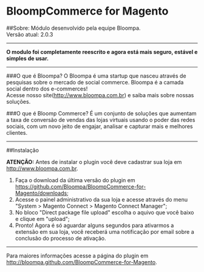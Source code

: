 BloompCommerce for Magento
===========================

##Sobre:
Módulo desenvolvido pela equipe Bloompa.  
Versão atual: 2.0.3
***
**O modulo foi completamente reescrito e agora está mais seguro, estável e simples de usar.**
***

###O que é Bloompa?
O Bloompa é uma startup que nasceu através de pesquisas sobre o mercado de social commerce. Bloompa é a camada social dentro dos e-commerces!  
Acesse nosso site(<http://www.bloompa.com.br>) e saiba mais sobre nossas soluções.

###O que é Bloomp Commerce?
É um conjunto de soluções que aumentam a taxa de conversão de vendas das lojas virtuais usando o poder das redes sociais, com um novo jeito de engajar, analisar e capturar mais e melhores clientes.

***   

##Instalação  

**ATENÇÃO:** Antes de instalar o plugin você deve cadastrar sua loja em <http://www.bloompa.com.br>.  

1. Faça o download da última versão do plugin em <https://github.com/Bloompa/BloompCommerce-for-Magento/downloads>;
2. Acesse o painel administrativo da sua loja e acesse através do menu "System > Magento Connect > Magento Connect Manager";
3. No bloco "Direct package file upload" escolha o aquivo que você baixo e clique em "upload";
4. Pronto! Agora é só aguardar alguns segundos para ativarmos a extensão em sua loja, você receberá uma notificação por email sobre a conclusão do processo de ativação.

***

Para maiores informações acesse a página do plugin em <http://bloompa.github.com/BloompCommerce-for-Magento>.